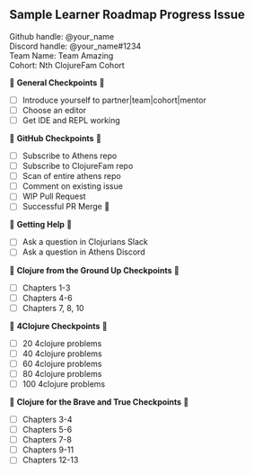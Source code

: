 ## Sample Learner Roadmap Progress Issue

Github handle: @your_name  
Discord handle: @your_name#1234  
Team Name: Team Amazing  
Cohort: Nth ClojureFam Cohort

🏁 **General Checkpoints** 🏁
- [ ] Introduce yourself to partner|team|cohort|mentor
- [ ] Choose an editor
- [ ] Get IDE and REPL working 

🏁 **GitHub Checkpoints** 🏁
- [ ] Subscribe to Athens repo
- [ ] Subscribe to ClojureFam repo
- [ ] Scan of entire athens repo
- [ ] Comment on existing issue
- [ ] WIP Pull Request
- [ ] Successful PR Merge 🚀

🏁 **Getting Help** 🏁
- [ ] Ask a question in Clojurians Slack
- [ ] Ask a question in Athens Discord

🏁 **Clojure from the Ground Up Checkpoints** 🏁
- [ ] Chapters 1-3 
- [ ] Chapters 4-6
- [ ] Chapters 7, 8, 10

🏁 **4Clojure Checkpoints** 🏁
- [ ] 20 4clojure problems 
- [ ] 40 4clojure problems  
- [ ] 60 4clojure problems 
- [ ] 80 4clojure problems
- [ ] 100 4clojure problems

🏁 **Clojure for the Brave and True Checkpoints** 🏁
- [ ] Chapters 3-4
- [ ] Chapters 5-6
- [ ] Chapters 7-8
- [ ] Chapters 9-11
- [ ] Chapters 12-13
